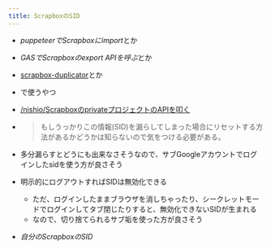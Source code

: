 ```yaml
---
title: ScrapboxのSID
---
```


* *puppeteerでScrapboxにimport*とか

* *GASでScrapboxのexport APIを呼ぶ*とか

* [scrapbox-duplicator](scrapbox-duplicator.md)とか

* で使うやつ

* [/nishio/ScrapboxのprivateプロジェクトのAPIを叩く](https://scrapbox.io/nishio/ScrapboxのprivateプロジェクトのAPIを叩く)

* 
   > 
   > もしうっかりこの情報(SID)を漏らしてしまった場合にリセットする方法があるかどうかは知らないので気をつける必要がある。

* 多分漏らすとどうにも出来なさそうなので、サブGoogleアカウントでログインしたsidを使う方が良さそう

* 明示的にログアウトすればSIDは無効化できる
  
  * ただ、ログインしたままブラウザを消しちゃったり、シークレットモードでログインしてタブ閉じたりすると、無効化できないSIDが生まれる
  * なので、切り捨てられるサブ垢を使った方が良さそう
* *自分のScrapboxのSID*
